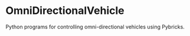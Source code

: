 # OmniDirectionalVehicle
Python programs for controlling omni-directional  vehicles using Pybricks.
